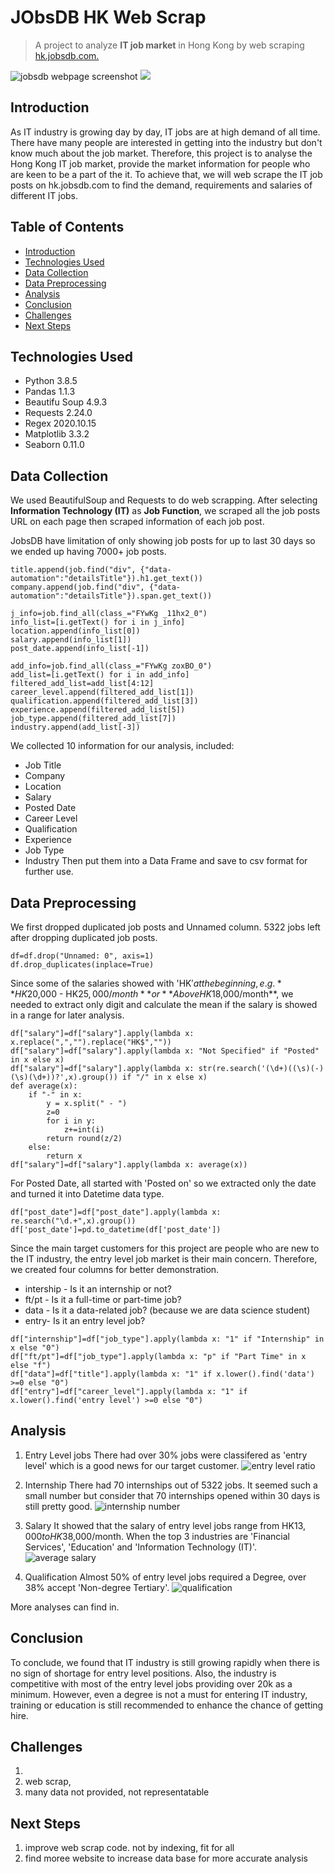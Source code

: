 # JObsDB HK Web Scrap
> A project to analyze **IT job market** in Hong Kong by web scraping [hk.jobsdb.com.](https://hk.jobsdb.com/hk?utm_campaign=hk-c-ao-[c]_dbhk_google_all_sem_brand_brand_en_exact_ao&utm_source=google&utm_medium=cpc&utm_term=&pem=google&gclid=Cj0KCQjw_8mHBhClARIsABfFgpgl6mFDkwSQ6cA0qzNhyC_mcrNR1joV9NfHVt-SKniEbKZwVdbx7dQaAmwqEALw_wcB) 

![jobsdb webpage screenshot](http://github.com/JObsDB_HK_Web_Scrap/images/Screenshot(82).png)
<img src=“https://github.com/JObsDB_HK_Web_Scrap/images/Screenshot(82).png”>

## Introduction
As IT industry is growing day by day, IT jobs are at high demand of all time. There have many people are interested in getting into the industry but don't know much about the job market.
Therefore, this project is to analyse the Hong Kong IT job market, provide the market information for people who are keen to be a part of the it. 
To achieve that, we will web scrape the IT job posts on hk.jobsdb.com to find the demand, requirements and salaries of different IT jobs.

## Table of Contents
* [Introduction](#introduction)
* [Technologies Used](#technologies-used)
* [Data Collection](#data-collection)
* [Data Preprocessing](#data-preprocessing)
* [Analysis](#analysis)
* [Conclusion](#conclusion)
* [Challenges](#challenges)
* [Next Steps](#next-steps)


## Technologies Used
- Python 3.8.5
- Pandas 1.1.3
- Beautifu Soup 4.9.3
- Requests 2.24.0
- Regex 2020.10.15
- Matplotlib 3.3.2
- Seaborn 0.11.0

## Data Collection
We used BeautifulSoup and Requests to do web scrapping. After selecting **Information Technology (IT)** as **Job Function**, we scraped all the job posts URL on each page then scraped information of each job post. 

JobsDB have limitation of only showing job posts for up to last 30 days so we ended up having 7000+ job posts.
```
title.append(job.find("div", {"data-automation":"detailsTitle"}).h1.get_text())
company.append(job.find("div", {"data-automation":"detailsTitle"}).span.get_text())

j_info=job.find_all(class_="FYwKg _11hx2_0")
info_list=[i.getText() for i in j_info] 
location.append(info_list[0])
salary.append(info_list[1])
post_date.append(info_list[-1])

add_info=job.find_all(class_="FYwKg zoxBO_0")
add_list=[i.getText() for i in add_info]
filtered_add_list=add_list[4:12]
career_level.append(filtered_add_list[1])
qualification.append(filtered_add_list[3])
experience.append(filtered_add_list[5])
job_type.append(filtered_add_list[7])
industry.append(add_list[-3])
```
We collected 10 information for our analysis, included:
- Job Title
- Company
- Location
- Salary
- Posted Date
- Career Level 
- Qualification
- Experience
- Job Type
- Industry
Then put them into a Data Frame and save to csv format for further use.

## Data Preprocessing
We first dropped duplicated job posts and Unnamed column. 5322 jobs left after dropping duplicated job posts.

```
df=df.drop("Unnamed: 0", axis=1)
df.drop_duplicates(inplace=True)
```
Since some of the salaries showed with 'HK$' at the beginning, e.g. **HK$20,000 - HK$25,000/month** or **Above HK$18,000/month**, we needed to extract only digit and calculate the mean if the salary is showed in a range for later analysis.

```
df["salary"]=df["salary"].apply(lambda x: x.replace(",","").replace("HK$",""))
df["salary"]=df["salary"].apply(lambda x: "Not Specified" if "Posted" in x else x)
df["salary"]=df["salary"].apply(lambda x: str(re.search('(\d+)((\s)(-)(\s)(\d+))?',x).group()) if "/" in x else x)
def average(x):
    if "-" in x:
        y = x.split(" - ")
        z=0
        for i in y:
            z+=int(i)
        return round(z/2)
    else:
        return x
df["salary"]=df["salary"].apply(lambda x: average(x))
```
For Posted Date, all started with 'Posted on' so we extracted only the date and turned it into Datetime data type.

```
df["post_date"]=df["post_date"].apply(lambda x: re.search("\d.+",x).group())
df['post_date']=pd.to_datetime(df['post_date'])
```
Since the main target customers for this project are people who are new to the IT industry, the entry level job market is their main concern. Therefore, we created four columns for better demonstration.
- intership - Is it an internship or not?
- ft/pt - Is it a full-time or part-time job?
- data - Is it a data-related job? (because we are data science student)
- entry- Is it an entry level job?
```
df["internship"]=df["job_type"].apply(lambda x: "1" if "Internship" in x else "0")
df["ft/pt"]=df["job_type"].apply(lambda x: "p" if "Part Time" in x else "f")
df["data"]=df["title"].apply(lambda x: "1" if x.lower().find('data') >=0 else "0")
df["entry"]=df["career_level"].apply(lambda x: "1" if x.lower().find('entry level') >=0 else "0")
```
## Analysis
1. Entry Level jobs
There had over 30% jobs were classifered as 'entry level' which is a good news for our target customer.
![entry level ratio]()

2. Internship
There had 70 internships out of 5322 jobs. It seemed such a small number but consider that 70 internships opened within 30 days is still pretty good.
![internship number]()

3. Salary
It showed that the salary of entry level jobs range from HK$13,000 to HK$38,000/month. When the top 3 industries are 'Financial Services', 'Education' and 'Information Technology (IT)'.
![average salary]()

4. Qualification
Almost 50% of entry level jobs required a Degree, over 38% accept 'Non-degree Tertiary'.
![qualification]()

More analyses can find in.

## Conclusion
To conclude, we found that IT industry is still growing rapidly when there is no sign of shortage for entry level positions. Also, the industry is competitive with most of the entry level jobs providing over 20k as a minimum. However, even a degree is not a must for entering IT industry, training or education is still recommended to enhance the chance of getting hire. 

## Challenges
1. 
1. web scrap, 
2. many data not provided, not representatable

## Next Steps
1. improve web scrap code. not by indexing, fit for all
2. find moree website to increase data base for more accurate analysis
